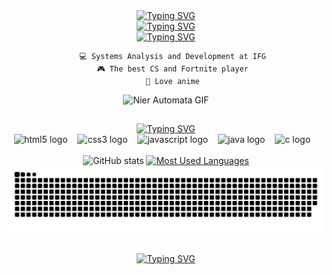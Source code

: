 <!-- introdução -->

<div align="center">
  <a href="https://git.io/typing-svg">
    <img src="https://readme-typing-svg.demolab.com?font=Fira+Code&weight=500&size=22&pause=1000&color=FFFFFF&center=true&vCenter=true&random=false&width=524&lines=Hello,world!🌎" alt="Typing SVG">
  </a>
</div>

<!-- Hello World -->
<div align="center">
  <a href="https://git.io/typing-svg">
    <img src="https://readme-typing-svg.demolab.com?font=Fira+Code&weight=500&size=22&pause=1000&color=FFFFFF&center=true&vCenter=true&random=false&width=524&lines=+Welcome+to+my+profile!+%CB%99%E1%B5%95%CB%99+" alt="Typing SVG">
  </a>
</div>

<!-- Sobre mim -->
<div align="center">
  <a href="https://git.io/typing-svg">
    <img src="https://readme-typing-svg.demolab.com?font=Fira+Code&weight=500&size=22&pause=1000&color=FFFFFF&center=true&vCenter=true&random=false&width=524&lines=About+me" alt="Typing SVG">
  </a>
</div>

<div align="center">
  
     ‎  💻 Systems Analysis and Development at IFG
       🎮 The best CS and Fortnite player
       💜 Love anime
 
  ![Nier Automata GIF](https://media.tenor.com/wXTBjfz4VlQAAAAj/nier-automata.gif)

<!--linha-->
  <div align="center">

  ##
 
  </div>

<!-- Stack -->
<div align="center">
  <a href="https://git.io/typing-svg">
    <img src="https://readme-typing-svg.demolab.com?font=Fira+Code&weight=500&size=22&pause=1000&color=FFFFFF&center=true&vCenter=true&random=false&width=524&lines=Stack" alt="Typing SVG">
  </a>
</div>


<div align="center">

<div align="center">
  <img src="https://cdn.jsdelivr.net/gh/devicons/devicon/icons/html5/html5-original.svg" height="25" alt="html5 logo"  />
  <img width="8" />
  <img src="https://cdn.jsdelivr.net/gh/devicons/devicon/icons/css3/css3-original.svg" height="25" alt="css3 logo"  />
  <img width="8" />
  <img src="https://cdn.jsdelivr.net/gh/devicons/devicon/icons/javascript/javascript-plain.svg" height="25" alt="javascript logo"  />
  <img width="8" />
  <img src="https://cdn.jsdelivr.net/gh/devicons/devicon/icons/java/java-original.svg" height="25" alt="java logo"  />
  <img width="8" />
  <img src="https://cdn.jsdelivr.net/gh/devicons/devicon/icons/c/c-original.svg" height="25" alt="c logo"  />
  <img width="8" />


<!-- GitHub Status-->
<div style="text-align: center;" align="center">
 <br>
  <img src="https://github-readme-stats-git-masterrstaa-rickstaa.vercel.app/api?username=worshey&hide_title=true&show_icons=true&include_all_commits=false&count_private=true&line_height=25&hide=issues&bg_color=000&title_color=FF00F6&text_color=FFF&border_radius=3&border_color=36123c&icon_color=FF00F6&theme=jolly" alt="GitHub stats">

  <a href="https://github.com/worshey/github-readme-stats">
    <img src="https://github-readme-stats-git-masterrstaa-rickstaa.vercel.app/api/top-langs/?username=worshey&line_height=10&card_width=290&layout=compact&hide_title=false&count_private=true&langs_count=4&show_icons=true&title_color=FF00F6&hide=html,css&bg_color=000&text_color=8B8B8B&border_radius=3&border_color=561760&count_private=true" alt="Most Used Languages">
  </a>
</div>

<!-- Cobrinha-->

<picture align="center">
  <source media="(prefers-color-scheme: dark)" srcset="https://raw.githubusercontent.com/worshey/worshey/output/github-contribution-grid-snake-dark.svg">
  <source media="(prefers-color-scheme: light)" srcset="https://raw.githubusercontent.com/worshey/worshey/output/github-contribution-grid-snake-dark.svg">
  <img align="center" alt="github contribution grid snake animation" src="https://raw.githubusercontent.com/mari4souza/mari4souza/output/github-contribution-grid-snake.svg">
</picture>

<!--linha-->
  <div align="center">

  ##
 
  </div>

<!-- Obrigado por vir -->
<div align="center">
  <a href="https://git.io/typing-svg">
    <img src="https://readme-typing-svg.demolab.com?font=Fira+Code&weight=500&size=22&pause=1000&color=FFFFFF&center=true&vCenter=true&random=false&width=524&lines=Thanks+for+coming!!👋🏻" alt="Typing SVG">
  </a>
</div>







































































